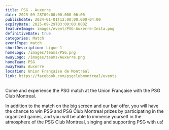 ```yaml
---
title: PSG - Auxerre
date: 2025-09-28T09:00:00.000-06:00
publishdate: 2024-01-01T12:00:00.000-04:00
expiryDate: 2025-09-29T03:00:00.000Z
featureImage: images/event/PSG-Auxerre-Insta.png
definitiveDate: true
categories: Match
eventType: match
shortDescription: Ligue 1
homeLogo: /images/teams/PSG.png
awayLogo: /images/teams/Auxerre.png
homeTeam: PSG
awayTeam: Auxerre
location: Union Française de Montréal
link: https://facebook.com/psgclubmontreal/events
---
```


Come and experience the PSG match at the Union Française with the PSG Club Montreal.

In addition to the match on the big screen and our bar offer, you will have the chance to win PSG and PSG Club Montreal prizes by participating in the organized games, and you will be able to immerse yourself in the atmosphere of the PSG Club Montreal, singing and supporting PSG with us!

